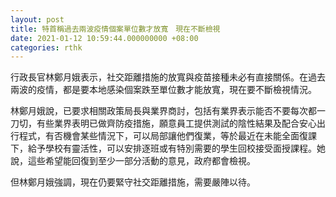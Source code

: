 ```yaml
---
layout: post
title: 特首稱過去兩波疫情個案單位數才放寬　現在不斷檢視
date: 2021-01-12 10:59:44.000000000 +08:00
categories: rthk
---
```


行政長官林鄭月娥表示，社交距離措施的放寬與疫苗接種未必有直接關係。在過去兩波的疫情，都是要本地感染個案跌至單位數才能放寬，現在要不斷檢視情況。

林鄭月娥說，已要求相關政策局長與業界商討，包括有業界表示能否不要每次都一刀切，有些業界表明已做齊防疫措施，願意員工提供測試的陰性結果及配合安心出行程式，有否機會某些情況下，可以局部讓他們復業，等於最近在未能全面復課下，給予學校有靈活性，可以安排逐班或有特別需要的學生回校接受面授課程。她說，這些希望能回復到至少一部分活動的意見，政府都會檢視。

但林鄭月娥強調，現在仍要緊守社交距離措施，需要嚴陣以待。
